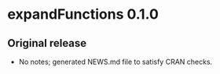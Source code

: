 # expandFunctions 0.1.0

## Original release

* No notes; generated NEWS.md file to satisfy CRAN checks.
  

